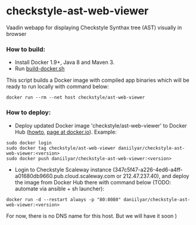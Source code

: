 # checkstyle-ast-web-viewer
Vaadin webapp for displaying Checkstyle Synthax tree (AST) visually in browser


### How to build: 
- Install Docker 1.9+, Java 8 and Maven 3.
- Run [build-docker.sh](https://github.com/sevntu-checkstyle/checkstyle-ast-web-viewer/blob/master/docker/build-docker.sh)

This script builds a Docker image with compiled app binaries which will be ready to run locally with command below:
```
docker run --rm --net host checkstyle/ast-web-viewer
```

### How to deploy:
- Deploy updated Docker image 'checkstyle/ast-web-viewer' to Docker Hub ([howto](https://docs.docker.com/docker-hub/repos), [page at docker.io](https://hub.docker.com/r/daniilyar/checkstyle-ast-web-viewer/)). Example:
```
sudo docker login 
sudo docker tag checkstyle/ast-web-viewer daniilyar/checkstyle-ast-web-viewer:<version>
sudo docker push daniilyar/checkstyle-ast-web-viewer:<version>
```

- Login to Checkstyle Scaleway instance (347c5f47-a226-4ed6-a4ff-a01680db9660.pub.cloud.scaleway.com or 212.47.237.40), and deploy the image from Docker Hub there with command below (TODO: automate via ansible + sh launcher):

```
docker run -d --restart always -p "80:8080" daniilyar/checkstyle-ast-web-viewer:<version>
```

For now, there is no DNS name for this host. But we will have it soon )
